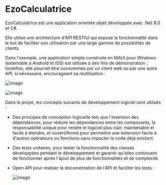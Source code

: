 # EzoCalculatrice

EzoCalculatrice est une application orientée objet développée avec .Net 8.0 et C#.

Elle utilise une architecture d'API RESTful qui expose la fonctionnalité dans le but de faciliter son utilisation par une large gamme de possibilités de clients. 

Dans l'exemple, une application simple construite en MAUI pour Windows (extensible à Android et iOS) est utilisée à des fins de démonstration ; toutefois, elle pourrait être consommée par un client web ou par une autre API, si nécessaire, encourageant sa réutilisation :

![image](https://github.com/decotes/EzoCalculatrice/assets/29123715/5eb4f294-81b3-478b-a7c8-2df1c36f665d)

![image](https://github.com/decotes/EzoCalculatrice/assets/29123715/25fd7128-d6a3-4c4a-8826-16c284878ab0)

Dans le projet, les concepts suivants de développement logiciel sont utilisés :

- Des principes de conception logicielle tels que l'inversion des dépendances, pour réduire les dépendances entre les composants, la responsabilité unique pour rendre le logiciel plus clair, maintenable et facile à étendre, et ouvert/fermé pour permettre une extension facile à d'autres opérateurs ou fonctions sans impacter le code déjà existant.

- Des tests unitaires, pour tester la fonctionnalité des classes développées pendant le développement et garantir qu'elles continuent de fonctionner après l'ajout de plus de fonctionnalités et de complexité.

- Open API pour réaliser la documentation de l'API et faciliter les tests :

  ![image](https://github.com/decotes/EzoCalculatrice/assets/29123715/955f4c73-3dee-4e11-bdc0-6a08bffa8b06)
